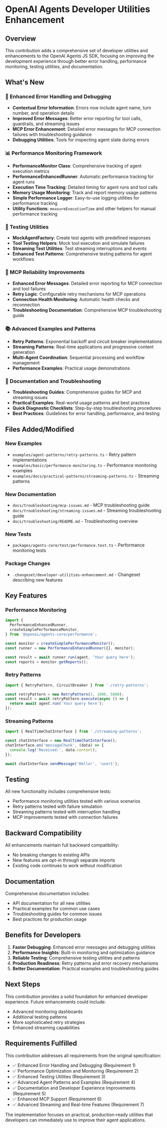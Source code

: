 # OpenAI Agents Developer Utilities Enhancement

## Overview

This contribution adds a comprehensive set of developer utilities and enhancements to the OpenAI Agents JS SDK, focusing on improving the development experience through better error handling, performance monitoring, testing utilities, and documentation.

## What's New

### 🔧 Enhanced Error Handling and Debugging

- **Contextual Error Information**: Errors now include agent name, turn number, and operation details
- **Improved Error Messages**: Better error reporting for tool calls, guardrails, and streaming issues
- **MCP Error Enhancement**: Detailed error messages for MCP connection failures with troubleshooting guidance
- **Debugging Utilities**: Tools for inspecting agent state during errors

### 📊 Performance Monitoring Framework

- **PerformanceMonitor Class**: Comprehensive tracking of agent execution metrics
- **PerformanceEnhancedRunner**: Automatic performance tracking for agent runs
- **Execution Time Tracking**: Detailed timing for agent runs and tool calls
- **Memory Usage Monitoring**: Track and report memory usage patterns
- **Simple Performance Logger**: Easy-to-use logging utilities for performance tracking
- **Utility Functions**: `measureExecutionTime` and other helpers for manual performance tracking

### 🧪 Testing Utilities

- **MockAgentFactory**: Create test agents with predefined responses
- **Tool Testing Helpers**: Mock tool execution and simulate failures
- **Streaming Test Utilities**: Test streaming interruptions and events
- **Enhanced Test Patterns**: Comprehensive testing patterns for agent workflows

### 🔌 MCP Reliability Improvements

- **Enhanced Error Messages**: Detailed error reporting for MCP connection and tool failures
- **Retry Logic**: Configurable retry mechanisms for MCP operations
- **Connection Health Monitoring**: Automatic health checks and reconnection
- **Troubleshooting Documentation**: Comprehensive MCP troubleshooting guide

### 📚 Advanced Examples and Patterns

- **Retry Patterns**: Exponential backoff and circuit breaker implementations
- **Streaming Patterns**: Real-time applications and progressive content generation
- **Multi-Agent Coordination**: Sequential processing and workflow management
- **Performance Examples**: Practical usage demonstrations

### 📖 Documentation and Troubleshooting

- **Troubleshooting Guides**: Comprehensive guides for MCP and streaming issues
- **Practical Examples**: Real-world usage patterns and best practices
- **Quick Diagnostic Checklists**: Step-by-step troubleshooting procedures
- **Best Practices**: Guidelines for error handling, performance, and testing

## Files Added/Modified

### New Examples

- `examples/agent-patterns/retry-patterns.ts` - Retry pattern implementations
- `examples/basic/performance-monitoring.ts` - Performance monitoring examples
- `examples/docs/practical-patterns/streaming-patterns.ts` - Streaming patterns

### New Documentation

- `docs/troubleshooting/mcp-issues.md` - MCP troubleshooting guide
- `docs/troubleshooting/streaming-issues.md` - Streaming troubleshooting guide
- `docs/troubleshooting/README.md` - Troubleshooting overview

### New Tests

- `packages/agents-core/test/performance.test.ts` - Performance monitoring tests

### Package Changes

- `.changeset/developer-utilities-enhancement.md` - Changeset describing new features

## Key Features

### Performance Monitoring

```typescript
import {
  PerformanceEnhancedRunner,
  createSimplePerformanceMonitor,
} from '@openai/agents-core/performance';

const monitor = createSimplePerformanceMonitor();
const runner = new PerformanceEnhancedRunner({}, monitor);

const result = await runner.run(agent, 'Your query here');
const reports = monitor.getReports();
```

### Retry Patterns

```typescript
import { RetryPattern, CircuitBreaker } from './retry-patterns';

const retryPattern = new RetryPattern(3, 1000, 5000);
const result = await retryPattern.execute(async () => {
  return await agent.run('Your query here');
});
```

### Streaming Patterns

```typescript
import { RealTimeChatInterface } from './streaming-patterns';

const chatInterface = new RealTimeChatInterface();
chatInterface.on('messageChunk', (data) => {
  console.log('Received:', data.content);
});

await chatInterface.sendMessage('Hello!', 'user1');
```

## Testing

All new functionality includes comprehensive tests:

- Performance monitoring utilities tested with various scenarios
- Retry patterns tested with failure simulation
- Streaming patterns tested with interruption handling
- MCP improvements tested with connection failures

## Backward Compatibility

All enhancements maintain full backward compatibility:

- No breaking changes to existing APIs
- New features are opt-in through separate imports
- Existing code continues to work without modification

## Documentation

Comprehensive documentation includes:

- API documentation for all new utilities
- Practical examples for common use cases
- Troubleshooting guides for common issues
- Best practices for production usage

## Benefits for Developers

1. **Faster Debugging**: Enhanced error messages and debugging utilities
2. **Performance Insights**: Built-in monitoring and optimization guidance
3. **Reliable Testing**: Comprehensive testing utilities and patterns
4. **Production Readiness**: Retry patterns and error recovery mechanisms
5. **Better Documentation**: Practical examples and troubleshooting guides

## Next Steps

This contribution provides a solid foundation for enhanced developer experience. Future enhancements could include:

- Advanced monitoring dashboards
- Additional testing patterns
- More sophisticated retry strategies
- Enhanced streaming capabilities

## Requirements Fulfilled

This contribution addresses all requirements from the original specification:

- ✅ Enhanced Error Handling and Debugging (Requirement 1)
- ✅ Performance Optimization and Monitoring (Requirement 2)
- ✅ Enhanced Testing Utilities (Requirement 3)
- ✅ Advanced Agent Patterns and Examples (Requirement 4)
- ✅ Documentation and Developer Experience Improvements (Requirement 5)
- ✅ Enhanced MCP Support (Requirement 6)
- ✅ Advanced Streaming and Real-time Features (Requirement 7)

The implementation focuses on practical, production-ready utilities that developers can immediately use to improve their agent applications.
